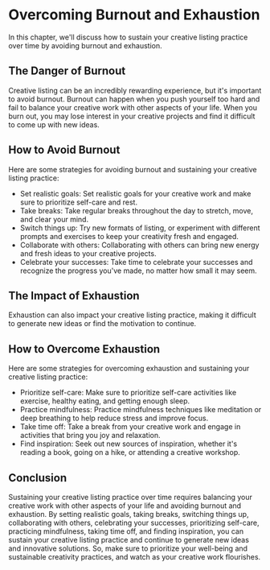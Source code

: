 Overcoming Burnout and Exhaustion
=========================================================================

In this chapter, we'll discuss how to sustain your creative listing practice over time by avoiding burnout and exhaustion.

The Danger of Burnout
---------------------

Creative listing can be an incredibly rewarding experience, but it's important to avoid burnout. Burnout can happen when you push yourself too hard and fail to balance your creative work with other aspects of your life. When you burn out, you may lose interest in your creative projects and find it difficult to come up with new ideas.

How to Avoid Burnout
--------------------

Here are some strategies for avoiding burnout and sustaining your creative listing practice:

* Set realistic goals: Set realistic goals for your creative work and make sure to prioritize self-care and rest.
* Take breaks: Take regular breaks throughout the day to stretch, move, and clear your mind.
* Switch things up: Try new formats of listing, or experiment with different prompts and exercises to keep your creativity fresh and engaged.
* Collaborate with others: Collaborating with others can bring new energy and fresh ideas to your creative projects.
* Celebrate your successes: Take time to celebrate your successes and recognize the progress you've made, no matter how small it may seem.

The Impact of Exhaustion
------------------------

Exhaustion can also impact your creative listing practice, making it difficult to generate new ideas or find the motivation to continue.

How to Overcome Exhaustion
--------------------------

Here are some strategies for overcoming exhaustion and sustaining your creative listing practice:

* Prioritize self-care: Make sure to prioritize self-care activities like exercise, healthy eating, and getting enough sleep.
* Practice mindfulness: Practice mindfulness techniques like meditation or deep breathing to help reduce stress and improve focus.
* Take time off: Take a break from your creative work and engage in activities that bring you joy and relaxation.
* Find inspiration: Seek out new sources of inspiration, whether it's reading a book, going on a hike, or attending a creative workshop.

Conclusion
----------

Sustaining your creative listing practice over time requires balancing your creative work with other aspects of your life and avoiding burnout and exhaustion. By setting realistic goals, taking breaks, switching things up, collaborating with others, celebrating your successes, prioritizing self-care, practicing mindfulness, taking time off, and finding inspiration, you can sustain your creative listing practice and continue to generate new ideas and innovative solutions. So, make sure to prioritize your well-being and sustainable creativity practices, and watch as your creative work flourishes.
